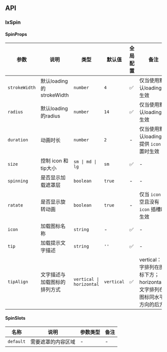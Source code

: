 ## API

### IxSpin

#### SpinProps

| 参数 | 说明 |  类型  | 默认值 | 全局配置 | 备注 |
| --- | --- | --- | --- | --- | --- |
|`strokeWidth` | 默认loading的strokeWidth |  `number`  | `4` | ✅ | 仅当使用默认loading时生效 |
|`radius` | 默认loading的radius |  `number`  | `14` | ✅ | 仅当使用默认loading时生效 |
|`duration` | 动画时长 |  `number`  | `2` | - | 仅当使用默认loading或 提供 `icon` 配置时生效 |
|`size` | 控制 icon 和 tip大小 |  `sm \| md \| lg`  | `sm` | ✅ | - |
|`spinning` | 是否显示加载遮罩层 |`boolean`| `true` | - | - |
|`ratate` | 是否显示旋转动画 |`boolean`| `true` | - | 仅当 `icon` 不空且没有 `icon` 插槽时生效 |
| `icon`| 加载图标名称 | `string` | -| ✅ | - |
| `tip`| 加载提示文字描述 |  `string`  | `''`| ✅ | - |
| `tipAlign`| 文字描述与加载图标的排列方式 | `vertical \| horizontal` | `vertical`| ✅ | vertical：文字排列在图标下方；horizontal： 文字排列在图标同水平方向的后方 |

#### SpinSlots

|名称 | 说明 | 参数类型 | 备注 |
| --- | --- | --- | --- |
|`default` | 需要遮罩的内容区域 | - | - |

